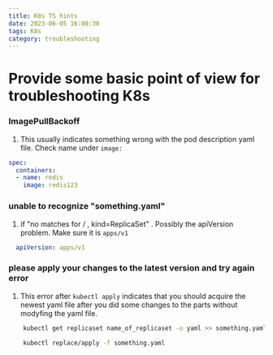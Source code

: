 ```yaml
---
title: K8s TS hints
date: 2023-06-05 16:00:30
tags: K8s
category: troubleshooting
---
```


# Provide some basic point of view for troubleshooting K8s

 ### ImagePullBackoff

1. This usually indicates something wrong with the pod description yaml file. Check name under `image: `
``` yaml
spec:
  containers:
  - name: redis
    image: redis123

```

### unable to recognize "something.yaml"

1. if "no matches for / , kind=ReplicaSet" . Possibly the apiVersion problem. Make sure it is ```apps/v1```
``` yaml
  apiVersion: apps/v1
```
### please apply your changes to the latest version and try again error

1. This error after ```kubectl apply``` indicates that you should acquire the newest yaml file after you did some changes to the parts without modyfing the yaml file.

``` bash
    kubectl get replicaset name_of_replicaset -o yaml >> something.yaml
    
    kubectl replace/apply -f something.yaml
```